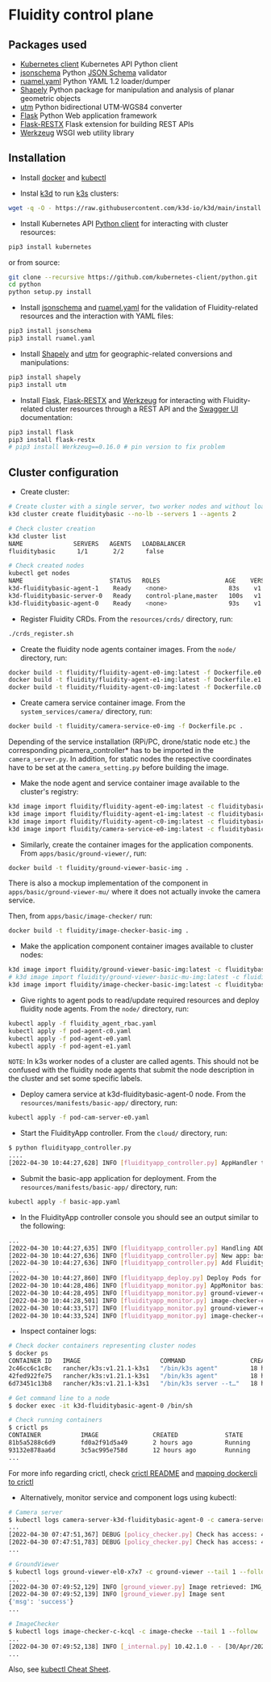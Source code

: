 
# Fluidity control plane


## Packages used

* [Kubernetes client](https://github.com/kubernetes-client/python) Kubernetes API Python client
* [jsonschema](https://github.com/Julian/jsonschema) Python [JSON Schema](https://json-schema.org/) validator
* [ruamel.yaml](https://yaml.readthedocs.io) Python YAML 1.2 loader/dumper
* [Shapely](https://github.com/Toblerity/Shapely) Python package for manipulation and analysis of planar geometric objects
* [utm](https://github.com/Turbo87/utm) Python bidirectional UTM-WGS84 converter
* [Flask](http://flask.palletsprojects.com/) Python Web application framework
* [Flask-RESTX](https://flask-restx.readthedocs.io) Flask extension for building REST APIs
* [Werkzeug](https://werkzeug.palletsprojects.com/en/2.0.x/) WSGI web utility library


## Installation

* Install [docker](https://docs.docker.com/get-docker/) and [kubectl](https://kubernetes.io/docs/tasks/tools/install-kubectl-linux/)

* Instal [k3d](https://k3d.io) to run [k3s](https://k3s.io/) clusters:
```bash
wget -q -O - https://raw.githubusercontent.com/k3d-io/k3d/main/install.sh | bash
```

* Install Kubernetes API [Python client](https://github.com/kubernetes-client/python) for interacting with cluster resources:
```bash
pip3 install kubernetes
```
or from source:
```bash
git clone --recursive https://github.com/kubernetes-client/python.git
cd python
python setup.py install
```

* Install [jsonschema](https://github.com/Julian/jsonschema) and [ruamel.yaml](https://yaml.readthedocs.io) for the validation of Fluidity-related resources and the interaction with YAML files:
```bash
pip3 install jsonschema
pip3 install ruamel.yaml
```

* Install [Shapely](https://github.com/Toblerity/Shapely) and [utm](https://github.com/Turbo87/utm) for geographic-related conversions and manipulations:
```bash
pip3 install shapely
pip3 install utm
```

* Install [Flask](http://flask.palletsprojects.com/), [Flask-RESTX](https://flask-restx.readthedocs.io) and [Werkzeug](https://werkzeug.palletsprojects.com/en/2.0.x/) for interacting with Fluidity-related cluster resources through a REST API and the [Swagger UI](https://swagger.io/tools/swagger-ui/) documentation:
```bash
pip3 install flask
pip3 install flask-restx
# pip3 install Werkzeug==0.16.0 # pin version to fix problem
```

## Cluster configuration

* Create cluster:
```bash
# Create cluster with a single server, two worker nodes and without load balancer
k3d cluster create fluiditybasic --no-lb --servers 1 --agents 2

# Check cluster creation
k3d cluster list
NAME              SERVERS   AGENTS   LOADBALANCER
fluiditybasic      1/1       2/2      false

# Check created nodes
kubectl get nodes
NAME                        STATUS   ROLES                  AGE    VERSION
k3d-fluiditybasic-agent-1    Ready    <none>                 83s    v1.21.1+k3s1
k3d-fluiditybasic-server-0   Ready    control-plane,master   100s   v1.21.1+k3s1
k3d-fluiditybasic-agent-0    Ready    <none>                 93s    v1.21.1+k3s1
```

* Register Fluidity CRDs. From the `resources/crds/` directory, run:
```bash
./crds_register.sh
```

* Create the fluidity node agents container images. From the `node/` directory, run:
```bash
docker build -t fluidity/fluidity-agent-e0-img:latest -f Dockerfile.e0 .
docker build -t fluidity/fluidity-agent-e1-img:latest -f Dockerfile.e1 .
docker build -t fluidity/fluidity-agent-c0-img:latest -f Dockerfile.c0 .
```

* Create camera service container image. From the `system_services/camera/` directory, run:
```bash
docker build -t fluidity/camera-service-e0-img -f Dockerfile.pc .
```
Depending of the service installation (RPi/PC, drone/static node etc.) the  corresponding picamera_controller* has to be imported in the `camera_server.py`. In addition, for static nodes the respective coordinates have to be set at the `camera_setting.py` before building the image.


* Make the node agent and service container image available to the cluster's registry:
```bash
k3d image import fluidity/fluidity-agent-e0-img:latest -c fluiditybasic
k3d image import fluidity/fluidity-agent-e1-img:latest -c fluiditybasic
k3d image import fluidity/fluidity-agent-c0-img:latest -c fluiditybasic
k3d image import fluidity/camera-service-e0-img:latest -c fluiditybasic
```

* Similarly, create the container images for the application components. From `apps/basic/ground-viewer/`, run:
```bash
docker build -t fluidity/ground-viewer-basic-img .
```
There is also a mockup implementation of the component in `apps/basic/ground-viewer-mu/` where it does not actually invoke the camera service.

Then, from `apps/basic/image-checker/` run:
```bash
docker build -t fluidity/image-checker-basic-img .
```

* Make the application component container images available to cluster nodes:
```bash
k3d image import fluidity/ground-viewer-basic-img:latest -c fluiditybasic
# k3d image import fluidity/ground-viewer-basic-mu-img:latest -c fluiditybasic
k3d image import fluidity/image-checker-basic-img:latest -c fluiditybasic
```

* Give rights to agent pods to read/update required resources and deploy fluidity node agents. From the `node/` directory, run:
```bash
kubectl apply -f fluidity_agent_rbac.yaml
kubectl apply -f pod-agent-c0.yaml
kubectl apply -f pod-agent-e0.yaml
kubectl apply -f pod-agent-e1.yaml
```
`NOTE`: In k3s worker nodes of a cluster are called agents. This should not be confused with the fluidity node agents that submit the node description in the cluster and set some specific labels.

* Deploy camera service at k3d-fluiditybasic-agent-0 node. From the `resources/manifests/basic-app/` directory, run:
```bash
kubectl apply -f pod-cam-server-e0.yaml
```

* Start the FluidityApp controller. From the `cloud/` directory, run:
```bash
$ python fluidityapp_controller.py
....
[2022-04-30 10:44:27,628] INFO [fluidityapp_controller.py] AppHandler thread started
```

* Submit the basic-app application for deployment. From the `resources/manifests/basic-app/` directory, run:
```bash
kubectl apply -f basic-app.yaml
```

* In the FluidityApp controller console you should see an output similar to the following:
```bash
...
[2022-04-30 10:44:27,635] INFO [fluidityapp_controller.py] Handling ADDED on basic-app
[2022-04-30 10:44:27,636] INFO [fluidityapp_controller.py] New app: basic-app - not in apps_dict
[2022-04-30 10:44:27,636] INFO [fluidityapp_controller.py] Add FluidityApp basic-app
...
[2022-04-30 10:44:27,860] INFO [fluidityapp_deploy.py] Deploy Pods for components of app: basic-app
[2022-04-30 10:44:28,486] INFO [fluidityapp_monitor.py] AppMonitor basic-app started
[2022-04-30 10:44:28,495] INFO [fluidityapp_monitor.py] ground-viewer-el0-x7x7 status: Pending
[2022-04-30 10:44:28,501] INFO [fluidityapp_monitor.py] image-checker-c-kcql status: Pending
[2022-04-30 10:44:33,517] INFO [fluidityapp_monitor.py] ground-viewer-el0-x7x7 status: Running
[2022-04-30 10:44:33,524] INFO [fluidityapp_monitor.py] image-checker-c-kcql status: Running
```
* Inspect container logs:
```bash
# Check docker containers representing cluster nodes
$ docker ps
CONTAINER ID   IMAGE                      COMMAND                  CREATED        STATUS        PORTS                     NAMES
2c46cc6c1c8c   rancher/k3s:v1.21.1-k3s1   "/bin/k3s agent"         18 hours ago   Up 18 hours                             k3d-fluiditybasic-agent-1
42fed922fe75   rancher/k3s:v1.21.1-k3s1   "/bin/k3s agent"         18 hours ago   Up 18 hours                             k3d-fluiditybasic-agent-0
6d73451c13b8   rancher/k3s:v1.21.1-k3s1   "/bin/k3s server --t…"   18 hours ago   Up 18 hours   0.0.0.0:38161->6443/tcp   k3d-fluiditybasic-server-0

# Get command line to a node
$ docker exec -it k3d-fluiditybasic-agent-0 /bin/sh

# Check running containers
$ crictl ps
CONTAINER           IMAGE               CREATED             STATE               NAME                ATTEMPT             POD ID
81b5a5288c6d9       fd0a2f91d5a49       2 hours ago         Running             ground-viewer       0                   31329787a2f75
93132e878aa6d       3c5ac995e758d       12 hours ago        Running             camera-server       0                   12750ea89a016
...
```
For more info regarding crictl, check [crictl README](https://github.com/kubernetes-sigs/cri-tools/blob/master/docs/crictl.md) and [mapping dockercli to crictl](https://kubernetes.io/docs/reference/tools/map-crictl-dockercli/)


* Alternatively, monitor service and component logs using kubectl:
```bash
# Camera server
$ kubectl logs camera-server-k3d-fluiditybasic-agent-0 -c camera-server --tail 1 --follow
...
[2022-04-30 07:47:51,367] DEBUG [policy_checker.py] Check has access: 4ad11d25-041f-455d-a87f-9a56e59ba05b.ground-viewer-el0-x7x7 @ /CameraService/CaptureImage
[2022-04-30 07:47:51,783] DEBUG [policy_checker.py] Check has access: 4ad11d25-041f-455d-a87f-9a56e59ba05b.ground-viewer-el0-x7x7 @ /CameraService/RetrieveImage
...

# GroundViewer
$ kubectl logs ground-viewer-el0-x7x7 -c ground-viewer --tail 1 --follow
...
[2022-04-30 07:49:52,129] INFO [ground_viewer.py] Image retrieved: IMG_220430_074949.jpg
[2022-04-30 07:49:52,139] INFO [ground_viewer.py] Image sent
{'msg': 'success'}
...

# ImageChecker
$ kubectl logs image-checker-c-kcql -c image-checke --tail 1 --follow
...
[2022-04-30 07:49:52,138] INFO [_internal.py] 10.42.1.0 - - [30/Apr/2022 07:49:52] "POST /img_bin HTTP/1.1" 200 -
...
```

Also, see [kubectl Cheat Sheet](https://kubernetes.io/docs/reference/kubectl/cheatsheet/).
